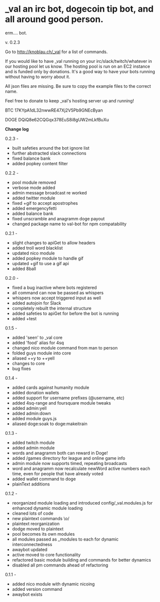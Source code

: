 # _val an irc bot, dogecoin tip bot, and all around good person.

erm.... bot.

v. 0.2.3

Go to http://knoblau.ch/_val for a list of commands.

If you would like to have _val running on your irc/slack/twitch/whatever in our hosting pool let us know.  The hosting pool is run on an EC2 instance and is funded only by donations.  It's a good way to have your bots running without having to worry about it.

All json files are missing.  Be sure to copy the example files to the correct name.

Feel free to donate to keep _val's hosting server up and running!

BTC  17KYpA1dL32nwwRE47Xj2V5Pb9GNEcByan

DOGE DQiQ8e62CQGqx378EuS8i8gUW2mLkfBuXu


**Change log**

0.2.3 -
+ built safeties around the bot ignore list
+ further abstracted slack connections
+ fixed balance bank
+ added popkey content filter


0.2.2 -
+ pool module removed
+ verbose mode added
+ admin message broadcast re worked
+ added twitter module
+ fixed +gif to accept apostrophes
+ added emergencyfetti
+ added balance bank
+ fixed unscramble and anagramm doge payout
+ changed package name to val-bot for npm compatability


0.2.1 -
+ slight changes to apiGet to allow headers
+ added troll word blacklist
+ updated nico module
+ added popkey module to handle gif
+ updated +gif to use a gif api
+ added 8ball


0.2.0 -
+ fixed a bug inactive where bots registered
+ all command can now be passed as whispers
+ whispers now accept triggered input as well
+ added autojoin for Slack
+ completely rebuilt the internal structure
+ added safeties to apiGet for before the bot is running
+ added +test

0.1.5 -
+ added 'seen' to _val core
+ added 'food' alias for 4sq
+ changed nico module command from man to person
+ folded guys module into core
+ aliased ++y to ++yell
+ changes to core
+ bug fixes

0.1.4 -
+ added cards against humanity module
+ added donation wallets
+ added support for username prefixes (@username, etc)
+ added 4sq-range and foursquare module tweaks
+ added admin:yell
+ added admin:down
+ added module guys.js
+ aliased doge:soak to doge:makeitrain

0.1.3 -
+ added twitch module
+ added admin module
+ words and anagramm both can reward in Doge!
+ added /games directory for league and online game info
+ admin module now supports timed, repeating broadcasts
+ word and anagramm now recalculate newWord active numbers each time, even for people that have already voted
+ added wallet command to doge
+ plainText additions


0.1.2 -
+ reorganized module loading and introduced config/_val.modules.js for enhanced dynamic module loading
+ cleaned lots of code
+ new plaintext commands \o/
+ plaintext reorganization
+ dodge moved to plaintext
+ pool becomes its own modules
+ all modules passed as _modules to each for dynamic interconnectedness
+ awaybot updated
+ active moved to core functionality
+ refactored basic module building and commands for better dynamics
+ disabled all pm commands ahead of refactoring


0.1.1 -
+ added nico module with dynamic nicoing
+ added version command
+ awaybot exists
